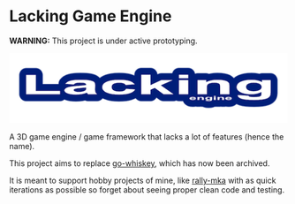 # Lacking Game Engine

**WARNING:** This project is under active prototyping.

![logo](logo.png)

A 3D game engine / game framework that lacks a lot of features (hence the name).

This project aims to replace [go-whiskey](https://github.com/mokiat/go-whiskey), which has now been archived.

It is meant to support hobby projects of mine, like [rally-mka](https://github.com/mokiat/rally-mka) with as quick 
iterations as possible so forget about seeing proper clean code and testing.
